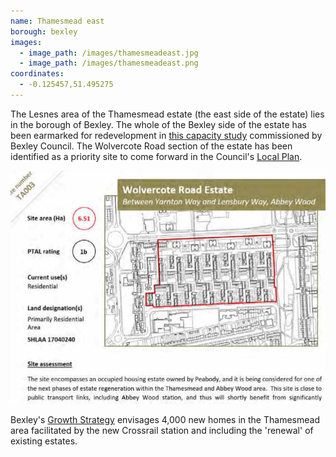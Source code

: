 ```yaml
---
name: Thamesmead east 
borough: bexley
images:
  - image_path: /images/thamesmeadeast.jpg
  - image_path: /images/thamesmeadeast.png
coordinates: 
  - -0.125457,51.495275
---
```

The Lesnes area of the Thamesmead estate (the east side of the estate) lies in the borough of Bexley. The whole of the Bexley side of the estate has been earmarked for redevelopment in [this capacity study](https://www.bexley.gov.uk/sites/bexley-cms/files/2017-11/London-Borough-of-Bexley-DIFS-Higher-Growth-Report.pdf) commissioned by Bexley Council. The Wolvercote Road section of the estate has been identified as a priority site to come forward in the Council's [Local Plan](https://www.bexley.gov.uk/sites/bexley-cms/files/2017-11/London-Borough-of-Bexley-DIFS-Higher-Growth-Report.pdf).

![](/images/thamesmeadeast.png)

Bexley's [Growth Strategy](https://www.bexley.gov.uk/sites/default/files/2018-02/Bexley-Growth-Strategy.pdf) envisages 4,000 new homes in the Thamesmead area facilitated by the new Crossrail station and including the 'renewal' of existing estates.
